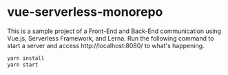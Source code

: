 # vue-serverless-monorepo

This is a sample project of a Front-End and Back-End communication using Vue.js, Serverless Framework, and Lerna. Run the following command to start a server and access http://localhost:8080/ to what's happening.

```bash
yarn install
yarn start
```
